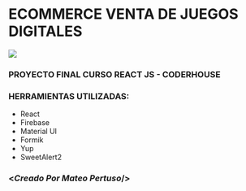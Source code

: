 # ECOMMERCE VENTA DE JUEGOS DIGITALES 
![](\assets\screen.png)

### PROYECTO FINAL CURSO REACT JS - CODERHOUSE
### HERRAMIENTAS UTILIZADAS:
- React
- Firebase
- Material UI
- Formik
- Yup
- SweetAlert2
###  <*Creado Por Mateo Pertuso*/>
